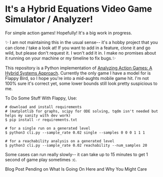 # It's a Hybrid Equations Video Game Simulator / Analyzer!

For simple action games! Hopefully! It's a big work in progress.

✨ I am not maintaining this in the usual sense-- it's a hobby project that you can clone / take a look at! If you want to add in a feature, clone it and go wild, but please don't request it. I won't add it in. I make no promises about it running on your machine or my timeline to fix bugs.✨

This repository is a Python implementation of [Analyzing Action Games: A Hybrid Systems Approach](https://dl.acm.org/doi/pdf/10.1145/3337722.3337757). Currently the only game I have a model for is Flappy Bird, so I hope you're into a mid-aughts mobile game hit. I'm not 100% sure it's correct yet, some lower bounds still look pretty suspicious to me.

To Do Some Stuff With Flappy, Use:
```console
# download and install requirements
# (matplotlib for graphs, scipy for ODE solving, tqdm isn't needed but helps my sanity with dev work)
$ pip install -r requirements.txt

# for a single run on a generated level
$ python3 cli.py --sample_rate 0.02 single --samples 0 0 0 1 1 1 

# for a reachability analysis on a generated level
$ python3 cli.py --sample_rate 0.02 reachability --num_samples 20
```

Some cases can run really slowly-- it can take up to 15 minutes to get 1 second of game play sometimes :c. 

Blog Post Pending on What Is Going On Here and Why You Might Care